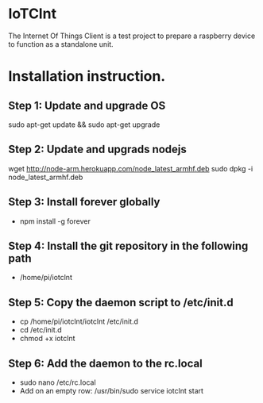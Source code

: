 # IoTClnt
The Internet Of Things Client is a test project to prepare a raspberry device to function as a standalone unit.

# Installation instruction.

## Step 1: Update and upgrade OS
sudo apt-get update && sudo apt-get upgrade

## Step 2: Update and upgrads nodejs
wget http://node-arm.herokuapp.com/node_latest_armhf.deb 
sudo dpkg -i node_latest_armhf.deb 

## Step 3: Install forever globally
* npm install -g forever

## Step 4: Install the git repository in the following path
* /home/pi/iotclnt

## Step 5: Copy the daemon script to /etc/init.d
* cp /home/pi/iotclnt/iotclnt /etc/init.d
* cd /etc/init.d
* chmod +x iotclnt

## Step 6: Add the daemon to the rc.local
* sudo nano /etc/rc.local
* Add on an empty row: /usr/bin/sudo service iotclnt start
